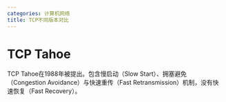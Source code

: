 ```yaml
---
categories: 计算机网络
title: TCP不同版本对比
---
```


# TCP Tahoe

TCP Tahoe在1988年被提出。包含慢启动（Slow Start）、拥塞避免（Congestion Avoidance）与快速重传（Fast Retransmission）机制，没有快速恢复（Fast Recovery）。

